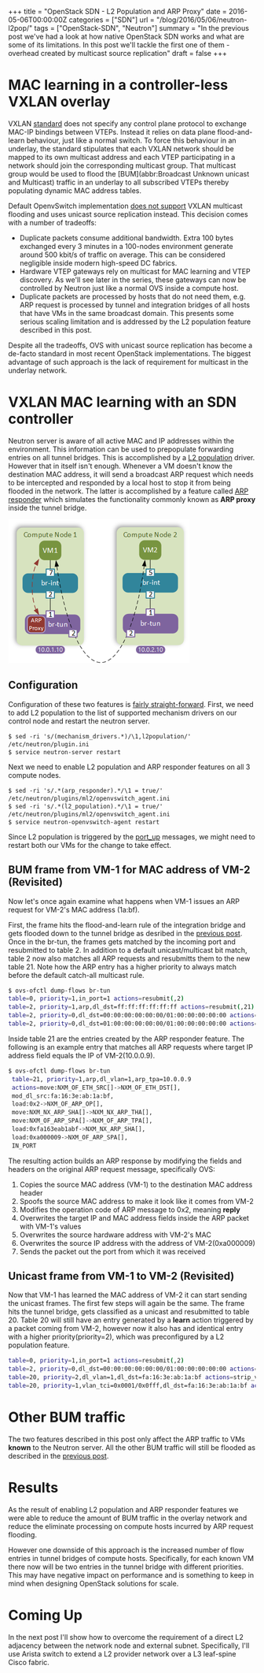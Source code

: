 +++
title = "OpenStack SDN - L2 Population and ARP Proxy"
date = 2016-05-06T00:00:00Z
categories = ["SDN"]
url = "/blog/2016/05/06/neutron-l2pop/"
tags = ["OpenStack-SDN", "Neutron"]
summary = "In the previous post we've had a look at how native OpenStack SDN works and what are some of its limitations. In this post we'll tackle the first one of them - overhead created by multicast source replication"
draft = false
+++


# MAC learning in a controller-less VXLAN overlay

VXLAN [standard][vxlan-rfc] does not specify any control plane protocol to exchange MAC-IP bindings between VTEPs. Instead it relies on data plane flood-and-learn behaviour, just like a normal switch. To force this behaviour in an underlay, the standard stipulates that each VXLAN network should be mapped to its own multicast address and each VTEP participating in a network should join the corresponding multicast group. That multicast group would be used to flood the [BUM](abbr:Broadcast Unknown unicast and Multicast) traffic in an underlay to all subscribed VTEPs thereby populating dynamic MAC address tables.

Default OpenvSwitch implementation [does not support][ovs-mcast-faq] VXLAN multicast flooding and uses unicast source replication instead. This decision comes with a number of tradeoffs:

* Duplicate packets consume additional bandwidth. Extra 100 bytes exchanged every 3 minutes in a 100-nodes environment generate around 500 kbit/s of traffic on average. This can be considered negligible inside modern high-speed DC fabrics.
* Hardware VTEP gateways rely on multicast for MAC learning and VTEP discovery. As we'll see later in the series, these gateways can now be controlled by Neutron just like a normal OVS inside a compute host.
* Duplicate packets are processed by hosts that do not need them, e.g. ARP request is processed by tunnel and integration bridges of all hosts that have VMs in the same broadcast domain. This presents some serious scaling limitation and is addressed by the L2 population feature described in this post.

Despite all the tradeoffs, OVS with unicast source replication has become a de-facto standard in most recent OpenStack implementations. The biggest advantage of such approach is the lack of requirement for multicast in the underlay network. 

# VXLAN MAC learning with an SDN controller 

Neutron server is aware of all active MAC and IP addresses within the environment. This information can be used to prepopulate forwarding entries on all tunnel bridges. This is accomplished by a [L2 population][l2pop-link1] driver. However that in itself isn't enough. Whenever a VM doesn't know the destination MAC address, it will send a broadcast ARP request which needs to be intercepted and responded by a local host to stop it from being flooded in the network. The latter is accomplished by a feature called [ARP responder][l2pop-link3] which simulates the functionality commonly known as **ARP proxy** inside the tunnel bridge.

![](/img/neutron-l2-arp.png)

## Configuration

Configuration of these two features is [fairly straight-forward][l2population-enable]. First, we need to add L2 population to the list of supported mechanism drivers on our control node and restart the neutron server.


```
$ sed -ri 's/(mechanism_drivers.*)/\1,l2population/' /etc/neutron/plugin.ini
$ service neutron-server restart  
```

Next we need to enable L2 population and ARP responder features on all 3 compute nodes.

```
$ sed -ri 's/.*(arp_responder).*/\1 = true/' /etc/neutron/plugins/ml2/openvswitch_agent.ini
$ sed -ri 's/.*(l2_population).*/\1 = true/' /etc/neutron/plugins/ml2/openvswitch_agent.ini
$ service neutron-openvswitch-agent restart
```

Since L2 population is triggered by the [port_up][l2pop-link2] messages, we might need to restart both our VMs for the change to take effect.

## BUM frame from VM-1 for MAC address of VM-2 (Revisited)

Now let's once again examine what happens when VM-1 issues an ARP request for VM-2's MAC address (1a:bf). 

First, the frame hits the flood-and-learn rule of the integration bridge and gets flooded down to the tunnel bridge as desribed in the [previous post][os-post-3]. Once in the br-tun, the frames gets matched by the incoming port and resubmitted to table 2. In addition to a default unicast/multicast bit match, table 2 now also matches all ARP requests and resubmitts them to the new table 21. Note how the ARP entry has a higher priority to always match before the default catch-all multicast rule.

```bash 
$ ovs-ofctl dump-flows br-tun
table=0, priority=1,in_port=1 actions=resubmit(,2)
table=2, priority=1,arp,dl_dst=ff:ff:ff:ff:ff:ff actions=resubmit(,21)
table=2, priority=0,dl_dst=00:00:00:00:00:00/01:00:00:00:00:00 actions=resubmit(,20)
table=2, priority=0,dl_dst=01:00:00:00:00:00/01:00:00:00:00:00 actions=resubmit(,22)
```

Inside table 21 are the entries created by the ARP responder feature. The following is an example entry that matches all ARP requests where target IP address field equals the IP of VM-2(10.0.0.9).

```bash 
$ ovs-ofctl dump-flows br-tun
 table=21, priority=1,arp,dl_vlan=1,arp_tpa=10.0.0.9 
 actions=move:NXM_OF_ETH_SRC[]->NXM_OF_ETH_DST[],
 mod_dl_src:fa:16:3e:ab:1a:bf,
 load:0x2->NXM_OF_ARP_OP[],
 move:NXM_NX_ARP_SHA[]->NXM_NX_ARP_THA[],
 move:NXM_OF_ARP_SPA[]->NXM_OF_ARP_TPA[],
 load:0xfa163eab1abf->NXM_NX_ARP_SHA[],
 load:0xa000009->NXM_OF_ARP_SPA[],
 IN_PORT
```

The resulting action builds an ARP response by modifying the fields and headers on the original ARP request message, specifically OVS:

1. Copies the source MAC address (VM-1) to the destination MAC address header
2. Spoofs the source MAC address to make it look like it comes from VM-2 
3. Modifies the operation code of ARP message to 0x2, meaning **reply**
4. Overwrites the target IP and MAC address fields inside the ARP packet with VM-1's values
5. Overwrites the source hardware address with VM-2's MAC
6. Overwrites the source IP address with the address of VM-2(0xa000009)
7. Sends the packet out the port from which it was received

## Unicast frame from VM-1 to VM-2 (Revisited)

Now that VM-1 has learned the MAC address of VM-2 it can start sending the unicast frames. The first few steps will again be the same. The frame hits the tunnel bridge, gets classified as a unicast and resubmitted to table 20. Table 20 will still have an entry generated by a **learn** action triggered by a packet coming from VM-2, however now it also has and identical entry with a higher priority(priority=2), which was preconfigured by a L2 population feature.

```bash
table=0, priority=1,in_port=1 actions=resubmit(,2)
table=2, priority=0,dl_dst=00:00:00:00:00:00/01:00:00:00:00:00 actions=resubmit(,20)
table=20, priority=2,dl_vlan=1,dl_dst=fa:16:3e:ab:1a:bf actions=strip_vlan,set_tunnel:0x54,output:2
table=20, priority=1,vlan_tci=0x0001/0x0fff,dl_dst=fa:16:3e:ab:1a:bf actions=load:0->NXM_OF_VLAN_TCI[],load:0x54->NXM_NX_TUN_ID[],output:2
```

# Other BUM traffic

The two features described in this post only affect the ARP traffic to VMs **known** to the Neutron server. All the other BUM traffic will still be flooded as described in the [previous post][os-post-3].

# Results

As the result of enabling L2 population and ARP responder features we were able to reduce the amount of BUM traffic in the overlay network and reduce the eliminate processing on compute hosts incurred by ARP request flooding. 

However one downside of this approach is the increased number of flow entries in tunnel bridges of compute hosts. Specifically, for each known VM there now will be two entries in the tunnel bridge with different priorities. This may have negative impact on performance and is something to keep in mind when designing OpenStack solutions for scale.

# Coming Up

In the next post I'll show how to overcome the requirement of a direct L2 adjacency between the network node and external subnet. Specifically, I'll use Arista switch to extend a L2 provider network over a L3 leaf-spine Cisco fabric.


[ovs-mcast-faq]: https://github.com/openvswitch/ovs/blob/master/FAQ.md#q-how-much-of-the-vxlan-protocol-does-open-vswitch-currently-support
[vxlan-rfc]: https://tools.ietf.org/html/rfc7348
[os-post-3]: http://networkop.github.io/blog/2016/04/22/neutron-native/
[l2pop-link1]: https://github.com/openstack/neutron/tree/master/neutron/plugins/ml2/drivers/l2pop
[l2population-enable]: https://kimizhang.wordpress.com/2014/04/01/how-ml2vxlan-works/
[l2pop-link2]: https://assafmuller.com/2014/02/23/ml2-address-population/
[l2pop-link3]: https://assafmuller.com/2014/05/21/ovs-arp-responder-theory-and-practice/
